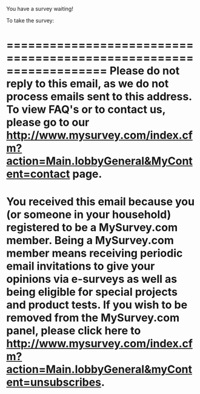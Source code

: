 You have a survey waiting!


To take the survey:


==================================================================
Please do not reply to this email, as we do not process emails sent to this address. To view FAQ's or to contact us, please go to our http://www.mysurvey.com/index.cfm?action=Main.lobbyGeneral&MyContent=contact page. 
==================================================================   
You received this email because you (or someone in your household) registered to be a MySurvey.com member. Being a MySurvey.com member means receiving periodic email invitations to give your opinions via e-surveys as well as being eligible for special projects and product tests. If you wish to be removed from the MySurvey.com panel, please click here to http://www.mysurvey.com/index.cfm?action=Main.lobbyGeneral&myContent=unsubscribes.
==================================================================
